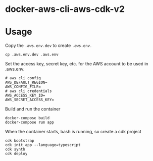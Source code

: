 # docker-aws-cli-aws-cdk-v2

# Usage

Copy the `.aws.env.dev` to create `.aws.env.`

`cp .aws.env.dev .aws.env`

Set the access key, secret key, etc.
for the AWS account to be used in .aws.env.

```
# aws cli config
AWS_DEFAULT_REGION=
AWS_CONFIG_FILE=
# aws cli credentials
AWS_ACCESS_KEY_ID=
AWS_SECRET_ACCESS_KEY=
```

Build and run the container

```
docker-compose build
docker-compose run app
```

When the container starts,
bash is running, so create a cdk project

```
cdk bootstrap
cdk init app --language=typescript
cdk synth
cdk deploy
```
